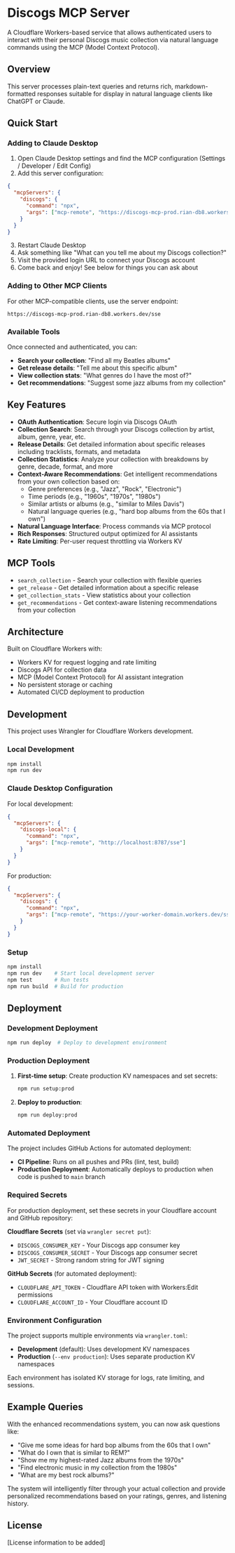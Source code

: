 # Discogs MCP Server

A Cloudflare Workers-based service that allows authenticated users to interact with their personal Discogs music collection via natural language commands using the MCP (Model Context Protocol).

## Overview

This server processes plain-text queries and returns rich, markdown-formatted responses suitable for display in natural language clients like ChatGPT or Claude.

## Quick Start

### Adding to Claude Desktop

1. Open Claude Desktop settings and find the MCP configuration (Settings / Developer / Edit Config)
2. Add this server configuration:

```json
{
  "mcpServers": {
    "discogs": {
      "command": "npx",
      "args": ["mcp-remote", "https://discogs-mcp-prod.rian-db8.workers.dev/sse"]
    }
  }
}
```

3. Restart Claude Desktop
4. Ask something like "What can you tell me about my Discogs collection?"
5. Visit the provided login URL to connect your Discogs account
6. Come back and enjoy! See below for things you can ask about

### Adding to Other MCP Clients

For other MCP-compatible clients, use the server endpoint:
```
https://discogs-mcp-prod.rian-db8.workers.dev/sse
```

### Available Tools

Once connected and authenticated, you can:
- **Search your collection**: "Find all my Beatles albums"
- **Get release details**: "Tell me about this specific album" 
- **View collection stats**: "What genres do I have the most of?"
- **Get recommendations**: "Suggest some jazz albums from my collection"

## Key Features

- **OAuth Authentication**: Secure login via Discogs OAuth
- **Collection Search**: Search through your Discogs collection by artist, album, genre, year, etc.
- **Release Details**: Get detailed information about specific releases including tracklists, formats, and metadata
- **Collection Statistics**: Analyze your collection with breakdowns by genre, decade, format, and more
- **Context-Aware Recommendations**: Get intelligent recommendations from your own collection based on:
  - Genre preferences (e.g., "Jazz", "Rock", "Electronic")
  - Time periods (e.g., "1960s", "1970s", "1980s")
  - Similar artists or albums (e.g., "similar to Miles Davis")
  - Natural language queries (e.g., "hard bop albums from the 60s that I own")
- **Natural Language Interface**: Process commands via MCP protocol
- **Rich Responses**: Structured output optimized for AI assistants
- **Rate Limiting**: Per-user request throttling via Workers KV

## MCP Tools

- `search_collection` - Search your collection with flexible queries
- `get_release` - Get detailed information about a specific release
- `get_collection_stats` - View statistics about your collection
- `get_recommendations` - Get context-aware listening recommendations from your collection

## Architecture

Built on Cloudflare Workers with:

- Workers KV for request logging and rate limiting
- Discogs API for collection data
- MCP (Model Context Protocol) for AI assistant integration
- No persistent storage or caching
- Automated CI/CD deployment to production

## Development

This project uses Wrangler for Cloudflare Workers development.

### Local Development

```bash
npm install
npm run dev
```

### Claude Desktop Configuration

For local development:
```json
{
  "mcpServers": {
    "discogs-local": {
      "command": "npx",
      "args": ["mcp-remote", "http://localhost:8787/sse"]
    }
  }
}
```

For production:
```json
{
  "mcpServers": {
    "discogs": {
      "command": "npx",
      "args": ["mcp-remote", "https://your-worker-domain.workers.dev/sse"]
    }
  }
}
```

### Setup

```bash
npm install
npm run dev    # Start local development server
npm test       # Run tests
npm run build  # Build for production
```

## Deployment

### Development Deployment

```bash
npm run deploy  # Deploy to development environment
```

### Production Deployment

1. **First-time setup**: Create production KV namespaces and set secrets:
   ```bash
   npm run setup:prod
   ```

2. **Deploy to production**:
   ```bash
   npm run deploy:prod
   ```

### Automated Deployment

The project includes GitHub Actions for automated deployment:

- **CI Pipeline**: Runs on all pushes and PRs (lint, test, build)
- **Production Deployment**: Automatically deploys to production when code is pushed to `main` branch

### Required Secrets

For production deployment, set these secrets in your Cloudflare account and GitHub repository:

**Cloudflare Secrets** (set via `wrangler secret put`):
- `DISCOGS_CONSUMER_KEY` - Your Discogs app consumer key
- `DISCOGS_CONSUMER_SECRET` - Your Discogs app consumer secret  
- `JWT_SECRET` - Strong random string for JWT signing

**GitHub Secrets** (for automated deployment):
- `CLOUDFLARE_API_TOKEN` - Cloudflare API token with Workers:Edit permissions
- `CLOUDFLARE_ACCOUNT_ID` - Your Cloudflare account ID

### Environment Configuration

The project supports multiple environments via `wrangler.toml`:

- **Development** (default): Uses development KV namespaces
- **Production** (`--env production`): Uses separate production KV namespaces

Each environment has isolated KV storage for logs, rate limiting, and sessions.

## Example Queries

With the enhanced recommendations system, you can now ask questions like:

- "Give me some ideas for hard bop albums from the 60s that I own"
- "What do I own that is similar to REM?"
- "Show me my highest-rated Jazz albums from the 1970s"
- "Find electronic music in my collection from the 1980s"
- "What are my best rock albums?"

The system will intelligently filter through your actual collection and provide personalized recommendations based on your ratings, genres, and listening history.

## License

[License information to be added]
